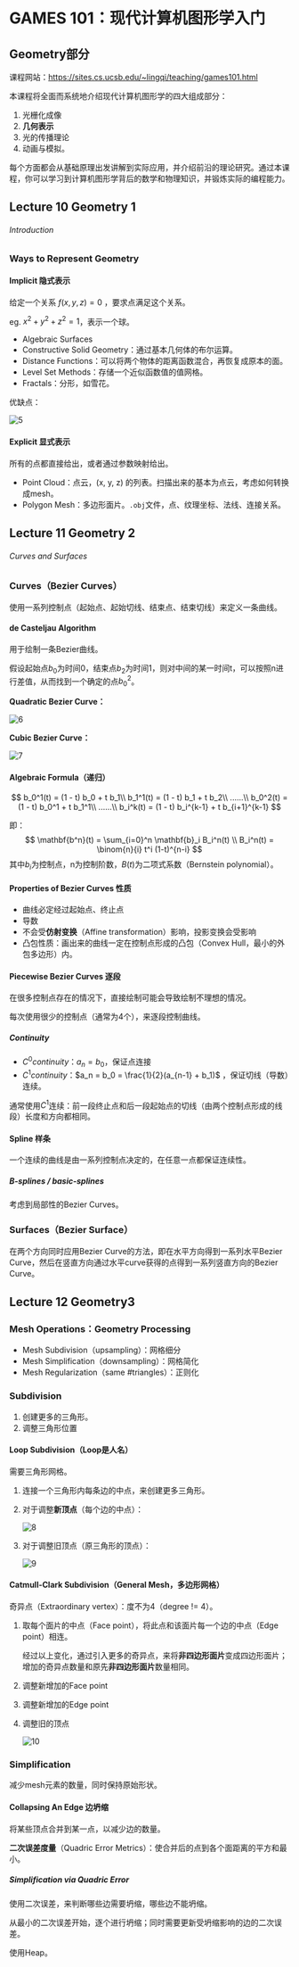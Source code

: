 # GAMES 101：现代计算机图形学入门

## Geometry部分

课程网站：https://sites.cs.ucsb.edu/~lingqi/teaching/games101.html

本课程将全面而系统地介绍现代计算机图形学的四大组成部分：

1. 光栅化成像
2. **几何表示**
3. 光的传播理论
4. 动画与模拟。

每个方面都会从基础原理出发讲解到实际应用，并介绍前沿的理论研究。通过本课程，你可以学习到计算机图形学背后的数学和物理知识，并锻炼实际的编程能力。

## Lecture 10 Geometry 1

###### Introduction 

### Ways to Represent Geometry

#### Implicit 隐式表示

给定一个关系 $f(x, y, z) = 0$ ，要求点满足这个关系。

eg. $x^2 + y^2 + z^2 = 1$，表示一个球。

- Algebraic Surfaces
- Constructive Solid Geometry：通过基本几何体的布尔运算。
- Distance Functions：可以将两个物体的距离函数混合，再恢复成原本的面。
- Level Set Methods：存储一个近似函数值的值网格。
- Fractals：分形，如雪花。

优缺点：

![5](./image/5.png)

#### Explicit 显式表示

所有的点都直接给出，或者通过参数映射给出。

- Point Cloud：点云，(x, y, z) 的列表。扫描出来的基本为点云，考虑如何转换成mesh。
- Polygon Mesh：多边形面片。`.obj`文件，点、纹理坐标、法线、连接关系。

## Lecture 11 Geometry 2

###### Curves and Surfaces

### Curves（Bezier Curves）

使用一系列控制点（起始点、起始切线、结束点、结束切线）来定义一条曲线。

#### de Casteljau Algorithm

用于绘制一条Bezier曲线。

假设起始点$b_0$为时间0，结束点$b_2$为时间1，则对中间的某一时间t，可以按照n进行差值，从而找到一个确定的点$b_0^2$。

**Quadratic Bezier Curve：**

![6](./image/6.png)

**Cubic Bezier Curve：**

![7](./image/7.png)

#### Algebraic Formula（递归）

$$
b_0^1(t) = (1 - t) b_0 + t b_1\\
b_1^1(t) = (1 - t) b_1 + t b_2\\
......\\
b_0^2(t) = (1 - t) b_0^1 + t b_1^1\\
......\\
b_i^k(t) = (1 - t) b_i^{k-1} + t b_{i+1}^{k-1} 
$$

即：
$$
\mathbf{b^n}(t) = \sum_{i=0}^n \mathbf{b}_i B_i^n(t)
\\
B_i^n(t) = \binom{n}{i} t^i (1-t)^{n-i}
$$
其中$b_i$为控制点，n为控制阶数，$B(t)$为二项式系数（Bernstein polynomial）。

#### Properties of Bezier Curves 性质

- 曲线必定经过起始点、终止点
- 导数
- 不会受**仿射变换**（Affine transformation）影响，投影变换会受影响
- 凸包性质：画出来的曲线一定在控制点形成的凸包（Convex Hull，最小的外包多边形）内。

#### Piecewise Bezier Curves 逐段

在很多控制点存在的情况下，直接绘制可能会导致绘制不理想的情况。

每次使用很少的控制点（通常为4个），来逐段控制曲线。

##### Continuity

- $C^0 continuity$：$a_n = b_0$，保证点连接
- $C^1 continuity$：$a_n = b_0 = \frac{1}{2}(a_{n-1} + b_1)$ ，保证切线（导数）连续。

通常使用$C^1$连续：前一段终止点和后一段起始点的切线（由两个控制点形成的线段）长度和方向都相同。

#### Spline 样条

一个连续的曲线是由一系列控制点决定的，在任意一点都保证连续性。

##### B-splines / basic-splines

考虑到局部性的Bezier Curves。

### Surfaces（Bezier Surface）

在两个方向同时应用Bezier Curve的方法，即在水平方向得到一系列水平Bezier Curve，然后在竖直方向通过水平curve获得的点得到一系列竖直方向的Bezier Curve。

## Lecture 12 Geometry3

### Mesh Operations：Geometry Processing

- Mesh Subdivision（upsampling）：网格细分
- Mesh Simplification（downsampling）：网格简化
- Mesh Regularization（same #triangles）：正则化

### Subdivision

1. 创建更多的三角形。
2. 调整三角形位置

#### Loop Subdivision（Loop是人名）

需要三角形网格。

1. 连接一个三角形内每条边的中点，来创建更多三角形。

2. 对于调整**新顶点**（每个边的中点）：

   ![8](./image/8.png)

3. 对于调整旧顶点（原三角形的顶点）：

   ![9](./image/9.png)

#### Catmull-Clark Subdivision（General Mesh，多边形网格）

奇异点（Extraordinary vertex）：度不为4（degree != 4）。

1. 取每个面片的中点（Face point），将此点和该面片每一个边的中点（Edge point）相连。

   经过以上变化，通过引入更多的奇异点，来将**非四边形面片**变成四边形面片；增加的奇异点数量和原先**非四边形面片**数量相同。

2. 调整新增加的Face point

3. 调整新增加的Edge point

4. 调整旧的顶点

   ![10](./image/10.png)

### Simplification

减少mesh元素的数量，同时保持原始形状。

#### Collapsing An Edge 边坍缩

将某些顶点合并到某一点，以减少边的数量。

**二次误差度量**（Quadric Error Metrics）：使合并后的点到各个面距离的平方和最小。

##### Simplification via Quadric Error

使用二次误差，来判断哪些边需要坍缩，哪些边不能坍缩。

从最小的二次误差开始，逐个进行坍缩；同时需要更新受坍缩影响的边的二次误差。

使用Heap。